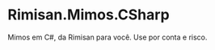 Rimisan.Mimos.CSharp
====================

Mimos em C#, da Rimisan para você. Use por conta e risco.
